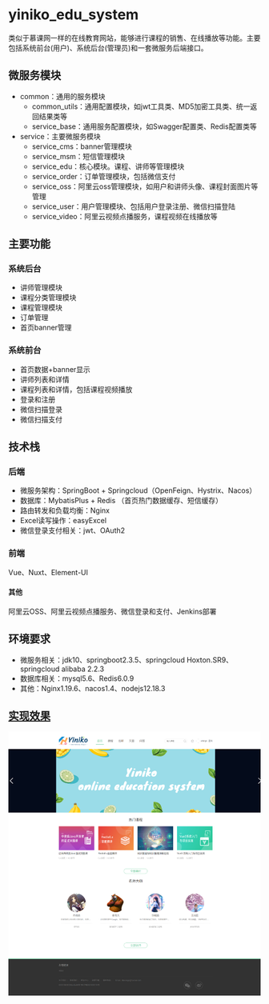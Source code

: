 # yiniko_edu_system

类似于慕课网一样的在线教育网站，能够进行课程的销售、在线播放等功能。主要包括系统前台(用户)、系统后台(管理员)和一套微服务后端接口。

## 微服务模块

+ common：通用的服务模块
  + common_utils：通用配置模块，如jwt工具类、MD5加密工具类、统一返回结果类等
  + service_base：通用服务配置模块，如Swagger配置类、Redis配置类等
+ service：主要微服务模块
  + service_cms：banner管理模块
  + service_msm：短信管理模块
  + service_edu：核心模块。课程、讲师等管理模块
  + service_order：订单管理模块，包括微信支付
  + service_oss：阿里云oss管理模块，如用户和讲师头像、课程封面图片等管理
  + service_user：用户管理模块、包括用户登录注册、微信扫描登陆
  + service_video：阿里云视频点播服务，课程视频在线播放等

## 主要功能

### 系统后台

+ 讲师管理模块
+ 课程分类管理模块
+ 课程管理模块
+ 订单管理
+ 首页banner管理

### 系统前台

+ 首页数据+banner显示
+ 讲师列表和详情
+ 课程列表和详情，包括课程视频播放
+ 登录和注册
+ 微信扫描登录
+ 微信扫描支付

## 技术栈

### 后端

+ 微服务架构：SpringBoot + Springcloud（OpenFeign、Hystrix、Nacos）
+ 数据库：MybatisPlus + Redis （首页热门数据缓存、短信缓存）
+ 路由转发和负载均衡：Nginx
+ Excel读写操作：easyExcel
+ 微信登录支付相关：jwt、OAuth2

### 前端

Vue、Nuxt、Element-UI

#### 其他

阿里云OSS、阿里云视频点播服务、微信登录和支付、Jenkins部署

## 环境要求

+ 微服务相关：jdk10、springboot2.3.5、springcloud Hoxton.SR9、springcloud alibaba 2.2.3
+ 数据库相关：mysql5.6、Redis6.0.9
+ 其他：Nginx1.19.6、nacos1.4、nodejs12.18.3

## [实现效果](https://github.com/wangsxx/yiniko_edu_system/tree/master/img)
![首页效果](img/index.png)


